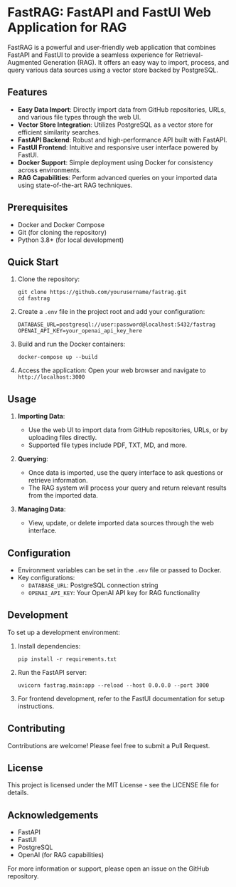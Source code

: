 # FastRAG: FastAPI and FastUI Web Application for RAG

FastRAG is a powerful and user-friendly web application that combines FastAPI and FastUI to provide a seamless experience for Retrieval-Augmented Generation (RAG). It offers an easy way to import, process, and query various data sources using a vector store backed by PostgreSQL.

## Features

- **Easy Data Import**: Directly import data from GitHub repositories, URLs, and various file types through the web UI.
- **Vector Store Integration**: Utilizes PostgreSQL as a vector store for efficient similarity searches.
- **FastAPI Backend**: Robust and high-performance API built with FastAPI.
- **FastUI Frontend**: Intuitive and responsive user interface powered by FastUI.
- **Docker Support**: Simple deployment using Docker for consistency across environments.
- **RAG Capabilities**: Perform advanced queries on your imported data using state-of-the-art RAG techniques.

## Prerequisites

- Docker and Docker Compose
- Git (for cloning the repository)
- Python 3.8+ (for local development)

## Quick Start

1. Clone the repository:
   ```
   git clone https://github.com/yourusername/fastrag.git
   cd fastrag
   ```

2. Create a `.env` file in the project root and add your configuration:
   ```
   DATABASE_URL=postgresql://user:password@localhost:5432/fastrag
   OPENAI_API_KEY=your_openai_api_key_here
   ```

3. Build and run the Docker containers:
   ```
   docker-compose up --build
   ```

4. Access the application:
   Open your web browser and navigate to `http://localhost:3000`

## Usage

1. **Importing Data**:
   - Use the web UI to import data from GitHub repositories, URLs, or by uploading files directly.
   - Supported file types include PDF, TXT, MD, and more.

2. **Querying**:
   - Once data is imported, use the query interface to ask questions or retrieve information.
   - The RAG system will process your query and return relevant results from the imported data.

3. **Managing Data**:
   - View, update, or delete imported data sources through the web interface.

## Configuration

- Environment variables can be set in the `.env` file or passed to Docker.
- Key configurations:
  - `DATABASE_URL`: PostgreSQL connection string
  - `OPENAI_API_KEY`: Your OpenAI API key for RAG functionality

## Development

To set up a development environment:

1. Install dependencies:
   ```
   pip install -r requirements.txt
   ```

2. Run the FastAPI server:
   ```
   uvicorn fastrag.main:app --reload --host 0.0.0.0 --port 3000
   ```

3. For frontend development, refer to the FastUI documentation for setup instructions.

## Contributing

Contributions are welcome! Please feel free to submit a Pull Request.

## License

This project is licensed under the MIT License - see the LICENSE file for details.

## Acknowledgements

- FastAPI
- FastUI
- PostgreSQL
- OpenAI (for RAG capabilities)

For more information or support, please open an issue on the GitHub repository.
